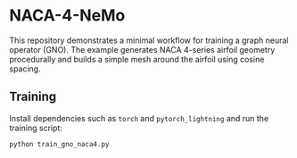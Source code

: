 # NACA-4-NeMo

This repository demonstrates a minimal workflow for training a graph neural operator (GNO).
The example generates NACA 4-series airfoil geometry procedurally and builds a simple mesh
around the airfoil using cosine spacing.

## Training

Install dependencies such as `torch` and `pytorch_lightning` and run the training script:

```bash
python train_gno_naca4.py
```
